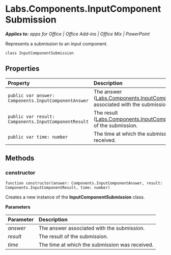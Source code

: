 
# Labs.Components.InputComponentSubmission

 _**Applies to:** apps for Office | Office Add-ins | Office Mix | PowerPoint_

Represents a submission to an input component.

```
class InputComponentSubmission
```


## Properties


|Property|Description|
|:-----|:-----|
| `public var answer: Components.InputComponentAnswer`|The answer ([Labs.Components.InputComponentAnswer](../powerpoint/office-mix/reference/labs.components.inputcomponentanswer.md)) associated with the submission.|
| `public var result: Components.InputComponentResult`|The result ([Labs.Components.InputComponentResult](../powerpoint/office-mix/reference/labs.components.inputcomponentresult.md)) of the submission.|
| `public var time: number`|The time at which the submission was received.|

## Methods




### constructor

 `function constructor(answer: Components.InputComponentAnswer, result: Components.InputComponentResult, time: number)`

Creates a new instance of the  **InputComponentSubmission** class.

 **Parameters**


|Parameter|Description|
|:-----|:-----|
| _answer_|The answer associated with the submission.|
| _result_|The result of the submission.|
| _time_|The time at which the submission was received.|
